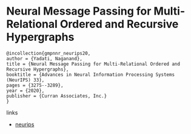 # Neural Message Passing for Multi-Relational Ordered and Recursive Hypergraphs

```
@incollection{gmpnnr_neurips20,
author = {Yadati, Naganand},
title = {Neural Message Passing for Multi-Relational Ordered and Recursive Hypergraphs},
booktitle = {Advances in Neural Information Processing Systems (NeurIPS) 33},
pages = {3275--3289},
year = {2020},
publisher = {Curran Associates, Inc.}
}
```

links
- [neurips](https://papers.nips.cc//paper/2020/hash/217eedd1ba8c592db97d0dbe54c7adfc-Abstract.html)
